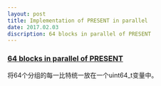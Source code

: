 ```yaml
---
layout: post
title: Implementation of PRESENT in parallel
date: 2017.02.03
discription: 64 blocks in parallel of PRESENT
---
```


### [64 blocks in parallel of PRESENT]

将64个分组的每一比特统一放在一个uint64_t变量中。

[64 blocks in parallel of PRESENT]:<https://github.com/pfasante/present>
